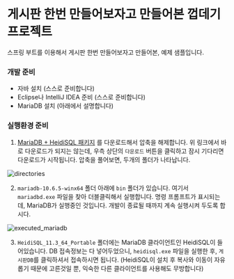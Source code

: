 # 게시판 한번 만들어보자고 만들어본 껍데기 프로젝트

스프링 부트를 이용해서 게시판 한번 만들어보자고 만들어본, 예제 샘플입니다.

### 개발 준비

* 자바 설치 (스스로 준비합니다)
* Eclipse나 IntelliJ IDEA 준비 (스스로 준비합니다)
* MariaDB 설치 (아래에서 설명합니다)

### 실행환경 준비

1. [MariaDB + HeidiSQL 패키지](https://app.box.com/s/0ih2sdrdccnyukpysifnl3pt6jodwgoa) 를 다운로드해서 압축을 해제합니다.
위 링크에서 바로 다운로드가 되지는 않는데, 우측 상단의 ```다운로드``` 버튼을 클릭하고 잠시 기다리면 다운로드가 시작됩니다.
압축을 풀어보면, 두개의 폴더가 나타납니다.

![directories](https://user-images.githubusercontent.com/12710869/149660285-321027e2-8efe-491a-b999-b54d4a9cde87.png)

2. ```mariadb-10.6.5-winx64``` 폴더 아래에 ```bin``` 폴더가 있습니다. 여기서 ```mariadbd.exe``` 파일을 찾아 더블클릭해서 실행합니다.
명령 프롬프트가 표시되는데, MariaDB가 실행중인 것입니다. 개발이 종료될 때까지 계속 실행시켜 두도록 합시다.

![executed_mariadb](https://user-images.githubusercontent.com/12710869/149660295-e20561f5-28ee-4ec7-b522-b39f0abb0f6f.png)

3. ```HeidiSQL_11.3_64_Portable``` 폴더에는 MariaDB 클라이언트인 HeidiSQL이 들어있습니다.
DB 접속정보는 다 넣어두었으니, ```heidisql.exe``` 파일을 실행한 후, ```게시판DB```를 클릭하셔서 접속하시면 됩니다.
(HeidiSQL이 설치 후 복사와 이동이 자유롭기 때문에 고른것일 뿐, 익숙한 다른 클라이언트를 사용해도 무방합니다)

